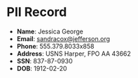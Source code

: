 # PII Record
- **Name**: Jessica George
- **Email**: sandracox@jefferson.org
- **Phone**: 555.379.8033x858
- **Address**: USNS Harper, FPO AA 43662
- **SSN**: 837-87-0930
- **DOB**: 1912-02-20
